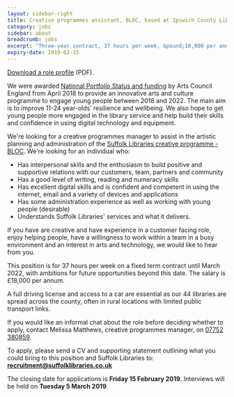 ```yaml
---
layout: sidebar-right
title: Creative programmes assistant, BLOC, based at Ipswich County Library
category: jobs
sidebar: about
breadcrumb: jobs
excerpt: "Three-year contract, 37 hours per week, &pound;18,000 per annum, closing date Fri 15 February 2019."
expiry-date: 2019-02-15
---
```


[Download a role profile](/assets/pdf/creative-programmes-assistant-bloc-jan-2019.pdf) (PDF).

We were awarded [National Portfolio Status and funding](/news/national-portfolio-organisation/) by Arts Council England from April 2018 to provide an innovative arts and culture programme to engage young people between 2018 and 2022. The main aim is to improve 11-24 year-olds’ resilience and wellbeing. We also hope to get young people more engaged in the library service and help build their skills and confidence in using digital technology and equipment.

We're looking for a creative programmes manager to assist in the artistic planning and administration of the [Suffolk Libraries creative programme - BLOC](/bloc/). We're looking for an individual who:

- Has interpersonal skills and the enthusiasm to build positive and supportive relations with our customers, team, partners and community
- Has a good level of writing, reading and numeracy skills
- Has excellent digital skills and is confident and competent in using the internet, email and a variety of devices and applications
- Has some administration experience as well as working with young people (desirable)
- Understands Suffolk Libraries' services and what it delivers.

If you have are creative and have experience in a customer facing role, enjoy helping people, have a willingness to work within a team in a busy environment and an interest in arts and technology, we would like to hear from you.

This position is for 37 hours per week on a fixed term contract until March 2022, with ambitions for future opportunities beyond this date. The salary is &pound;18,000 per annum.

A full driving license and access to a car are essential as our 44 libraries are spread across the county, often in rural locations with limited public transport links.

If you would like an informal chat about the role before deciding whether to apply, contact Melissa Matthews, creative programmes manager, on [07752 380859](tel:07752380859).

To apply, please send a CV and supporting statement outlining what you could bring to this position and Suffolk Libraries to: **recruitment@suffolklibraries.co.uk**

The closing date for applications is **Friday 15 February 2019**. Interviews will be held on **Tuesday 5 March 2019**.
